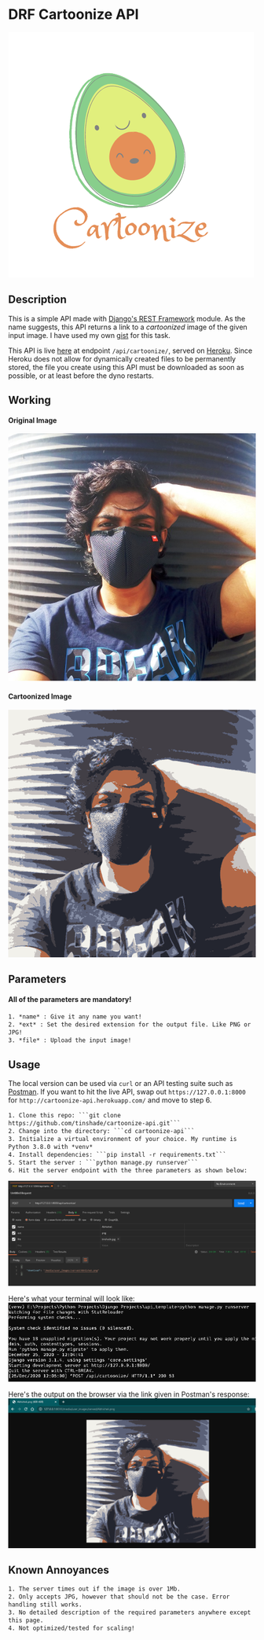 # DRF Cartoonize API

![Logo](https://raw.githubusercontent.com/tinshade/cartoonize-api/main/SS/Cartoonize.png)


## Description
This is a simple API made with [Django's REST Framework](https://www.django-rest-framework.org/) module.
As the name suggests, this API returns a link to a *cartoonized* image of the given input image. I have used my own [gist](https://gist.github.com/tinshade/49262f7b9093192d145e0e7fb5cd0fe2) for this task.

This API is live [here](http://cartoonize-api.herokuapp.com/) at endpoint ```/api/cartoonize/```, served on [Heroku](https://heroku.com/). Since Heroku does not allow for dynamically created files to be permanently stored, the file you create using this API must be downloaded as soon as possible, or at least before the dyno restarts.

## Working

#### Original Image
![Original Image](https://raw.githubusercontent.com/tinshade/cartoonize-api/main/media/user_images/uploads/tinshade.jpg)

#### Cartoonized Image
![Cartoonized Image](https://raw.githubusercontent.com/tinshade/cartoonize-api/main/media/user_images/served/Abhishek.png)


## Parameters

#### All of the parameters are mandatory!

	1. *name* : Give it any name you want!
	2. *ext* : Set the desired extension for the output file. Like PNG or JPG!
	3. *file* : Upload the input image!

## Usage
The local version can be used via ```curl``` or an API testing suite such as [Postman](https://www.postman.com/). If you want to hit the live API, swap out ```https://127.0.0.1:8000``` for ```http://cartoonize-api.herokuapp.com/``` and move to step 6.

	1. Clone this repo: ```git clone https://github.com/tinshade/cartoonize-api.git```
	2. Change into the directory: ```cd cartoonize-api```
	3. Initialize a virtual environment of your choice. My runtime is Python 3.8.0 with *venv*
	4. Install dependencies: ```pip install -r requirements.txt```
	5. Start the server : ```python manage.py runserver```
	6. Hit the server endpoint with the three parameters as shown below:

![Parameters with POSTMAN](https://raw.githubusercontent.com/tinshade/cartoonize-api/main/SS/postmanop.PNG)


Here's what your terminal will look like:
![CMD output](https://raw.githubusercontent.com/tinshade/cartoonize-api/main/SS/cmdop.PNG)


Here's the output on the browser via the link given in Postman's response:
![File on browser](https://raw.githubusercontent.com/tinshade/cartoonize-api/main/SS/browserop.PNG)


## Known Annoyances

	1. The server times out if the image is over 1Mb.
	2. Only accepts JPG, however that should not be the case. Error handling still works.
	3. No detailed description of the required parameters anywhere except this page.
	4. Not optimized/tested for scaling!